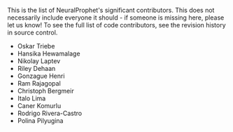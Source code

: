 This is the list of NeuralProphet's significant contributors.
This does not necessarily include everyone it should - if someone is missing here, please let us know!
To see the full list of code contributors, see the revision history in source control.

* Oskar Triebe
* Hansika Hewamalage
* Nikolay Laptev
* Riley Dehaan
* Gonzague Henri
* Ram Rajagopal
* Christoph Bergmeir
* Italo Lima
* Caner Komurlu
* Rodrigo Rivera-Castro
* Polina Pilyugina
